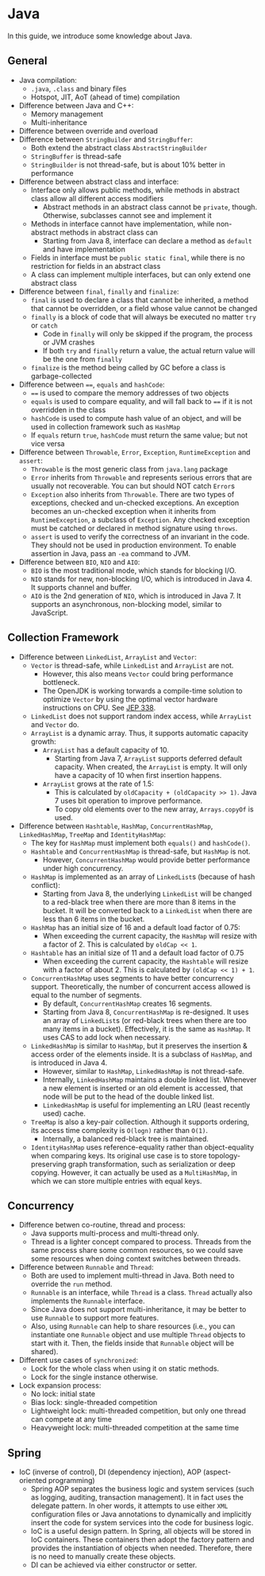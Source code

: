 # Java

In this guide, we introduce some knowledge about Java.

## General

- Java compilation:
    - `.java`, `.class` and binary files
    - Hotspot, JIT, AoT (ahead of time) compilation
- Difference between Java and C++:
    - Memory management
    - Multi-inheritance
- Difference between override and overload
- Difference between `StringBuilder` and `StringBuffer`:
    - Both extend the abstract class `AbstractStringBuilder`
    - `StringBuffer` is thread-safe
    - `StringBuilder` is not thread-safe, but is about 10% better in performance
- Difference between abstract class and interface:
    - Interface only allows public methods, while methods in abstract class allow all different access modifiers
        - Abstract methods in an abstract class cannot be `private`, though. Otherwise, subclasses cannot see and implement it
    - Methods in interface cannot have implementation, while non-abstract methods in abstract class can
        - Starting from Java 8, interface can declare a method as `default` and have implementation
    - Fields in interface must be `public static final`, while there is no restriction for fields in an abstract class
    - A class can implement multiple interfaces, but can only extend one abstract class
- Difference between `final`, `finally` and `finalize`:
    - `final` is used to declare a class that cannot be inherited, a method that cannot be overridden, or a field whose value cannot be changed
    - `finally` is a block of code that will always be executed no matter `try` or `catch`
        - Code in `finally` will only be skipped if the program, the process or JVM crashes
        - If both `try` and `finally` return a value, the actual return value will be the one from `finally`
    - `finalize` is the method being called by GC before a class is garbage-collected
- Difference between `==`, `equals` and `hashCode`:
    - `==` is used to compare the memory addresses of two objects
    - `equals` is used to compare equality, and will fall back to `==` if it is not overridden in the class
    - `hashCode` is used to compute hash value of an object, and will be used in collection framework such as `HashMap`
    - If `equals` return `true`, `hashCode` must return the same value; but not vice versa
- Difference between `Throwable`, `Error`, `Exception`, `RuntimeException` and `assert`:
    - `Throwable` is the most generic class from `java.lang` package
    - `Error` inherits from `Throwable` and represents serious errors that are usually not recoverable. You can but should NOT catch `Error`s
    - `Exception` also inherits from `Throwable`. There are two types of exceptions, checked and un-checked exceptions. An exception becomes an un-checked exception when it inherits from `RuntimeException`, a subclass of `Exception`. Any checked exception must be catched or declared in method signature using `throws`.
    - `assert` is used to verify the correctness of an invariant in the code. They should not be used in production environment. To enable assertion in Java, pass an `-ea` command to JVM.
- Difference between `BIO`, `NIO` and `AIO`:
    - `BIO` is the most traditional mode, which stands for blocking I/O.
    - `NIO` stands for new, non-blocking I/O, which is introduced in Java 4. It supports channel and buffer.
    - `AIO` is the 2nd generation of `NIO`, which is introduced in Java 7. It supports an asynchronous, non-blocking model, similar to JavaScript.

## Collection Framework

- Difference between `LinkedList`, `ArrayList` and `Vector`:
    - `Vector` is thread-safe, while `LinkedList` and `ArrayList` are not.
        - However, this also means `Vector` could bring performance bottleneck.
        - The OpenJDK is working torwards a compile-time solution to optimize `Vector` by using the optimal vector hardware instructions on CPU. See [JEP 338](https://openjdk.java.net/jeps/338).
    - `LinkedList` does not support random index access, while `ArrayList` and `Vector` do.
    - `ArrayList` is a dynamic array. Thus, it supports automatic capacity growth:
        - `ArrayList` has a default capacity of 10.
            - Starting from Java 7, `ArrayList` supports deferred default capacity. When created, the `ArrayList` is empty. It will only have a capacity of 10 when first insertion happens.
        - `ArrayList` grows at the rate of 1.5:
            - This is calculated by `oldCapacity + (oldCapacity >> 1)`. Java 7 uses bit operation to improve performance.
            - To copy old elements over to the new array, `Arrays.copyOf` is used.
- Difference between `Hashtable`, `HashMap`, `ConcurrentHashMap`, `LinkedHashMap`, `TreeMap` and `IdentityHashMap`:
    - The key for `HashMap` must implement both `equals()` and `hashCode()`.
    - `Hashtable` and `ConcurrentHashMap` is thread-safe, but `HashMap` is not.
        - However, `ConcurrentHashMap` would provide better performance under high concurrency.
    - `HashMap` is implemented as an array of `LinkedList`s (because of hash conflict):
        - Starting from Java 8, the underlying `LinkedList` will be changed to a red-black tree when there are more than 8 items in the bucket. It will be converted back to a `LinkedList` when there are less than 6 items in the bucket.
    - `HashMap` has an initial size of 16 and a default load factor of 0.75:
        - When exceeding the current capacity, the `HashMap` will resize with a factor of 2. This is calculated by `oldCap << 1`.
    - `Hashtable` has an initial size of 11 and a default load factor of 0.75
        - When exceeding the current capacity, the `Hashtable` will resize with a factor of about 2. This is calculated by `(oldCap << 1) + 1`.
    - `ConcurrentHashMap` uses segments to have better concurrency support. Theoretically, the number of concurrent access allowed is equal to the number of segments.
        - By default, `ConcurrentHashMap` creates 16 segments.
        - Starting from Java 8, `ConcurrentHashMap` is re-designed. It uses an array of `LinkedList`s (or red-black trees when there are too many items in a bucket). Effectively, it is the same as `HashMap`. It uses CAS to add lock when necessary.
    - `LinkedHashMap` is similar to `HashMap`, but it preserves the insertion & access order of the elements inside. It is a subclass of `HashMap`, and is introduced in Java 4.
        - However, similar to `HashMap`, `LinkedHashMap` is not thread-safe.
        - Internally, `LinkedHashMap` maintains a double linked list. Whenever a new element is inserted or an old element is accessed, that node will be put to the head of the double linked list.
        - `LinkedHashMap` is useful for implementing an LRU (least recently used) cache.
    - `TreeMap` is also a key-pair collection. Although it supports ordering, its access time complexity is `O(logn)` rather than `O(1)`.
        - Internally, a balanced red-black tree is maintained.
    - `IdentityHashMap` uses reference-equality rather than object-equality when comparing keys. Its original use case is to store topology-preserving graph transformation, such as serialization or deep copying. However, it can actually be used as a `MultiHashMap`, in which we can store multiple entries with equal keys.

## Concurrency

- Difference betwen co-routine, thread and process:
    - Java supports multi-process and multi-thread only.
    - Thread is a lighter concept compared to process. Threads from the same process share some common resources, so we could save some resources when doing context switches between threads.
- Difference between `Runnable` and `Thread`:
    - Both are used to implement multi-thread in Java. Both need to override the `run` method.
    - `Runnable` is an interface, while `Thread` is a class. `Thread` actually also implements the `Runnable` interface.
    - Since Java does not support multi-inheritance, it may be better to use `Runnable` to support more features.
    - Also, using `Runnable` can help to share resources (i.e., you can instantiate one `Runnable` object and use multiple `Thread` objects to start with it. Then, the fields inside that `Runnable` object will be shared).
- Different use cases of `synchronized`:
    - Lock for the whole class when using it on static methods.
    - Lock for the single instance otherwise.
- Lock expansion process:
    - No lock: initial state
    - Bias lock: single-threaded competition
    - Lightweight lock: multi-threaded competition, but only one thread can compete at any time
    - Heavyweight lock: multi-threaded competition at the same time

## Spring

- IoC (inverse of control), DI (dependency injection), AOP (aspect-oriented programming)
    - Spring AOP separates the business logic and system services (such as logging, auditing, transaction management). It in fact uses the delegate pattern. In oher words, it attempts to use either `XML` configuration files or Java annotations to dynamically and implicitly insert the code for system services into the code for business logic.
    - IoC is a useful design pattern. In Spring, all objects will be stored in IoC containers. These containers then adopt the factory pattern and provides the instantiation of objects when needed. Therefore, there is no need to manually create these objects.
    - DI can be achieved via either constructor or setter.

